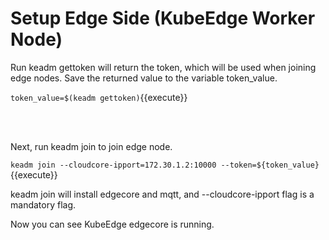 # Setup Edge Side (KubeEdge Worker Node)

Run keadm gettoken will return the token, which will be used when joining edge nodes. Save the returned value to the variable token_value.

`token_value=$(keadm gettoken)`{{execute}}  

<br>
<br>

Next, run keadm join to join edge node.  
  
`keadm join --cloudcore-ipport=172.30.1.2:10000 --token=${token_value}`{{execute}}  


keadm join will install edgecore and mqtt, and --cloudcore-ipport flag is a mandatory flag.   
  
   
Now you can see KubeEdge edgecore is running.


